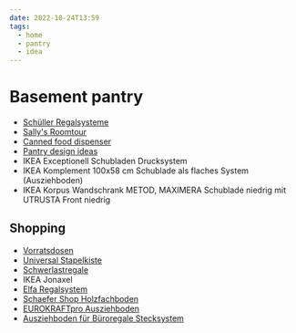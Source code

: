 ```yaml
---
date: 2022-10-24T13:59
tags:
  - home
  - pantry
  - idea
---
```


# Basement pantry

- [Schüller Regalsysteme](https://www.schueller.de/de/hausarbeit/hauswirtschaftsraum)
- [Sally's Roomtour](https://www.youtube.com/watch?v=_xYEpD6niuc)
- [Canned food dispenser](https://www.youtube.com/watch?v=qC0Ue9bLwBg)
- [Pantry design ideas](https://www.pinterest.de/pin/176836722847214726)
- IKEA Exceptionell Schubladen Drucksystem
- IKEA Komplement 100x58 cm Schublade als flaches System (Ausziehboden)
- IKEA Korpus Wandschrank METOD, MAXIMERA Schublade niedrig mit UTRUSTA Front niedrig

## Shopping

- [Vorratsdosen](https://www.amazon.de/Vtopmart-Vorratsdosen-Schüttdose-Frischhaltedosen-Kunsstoff/dp/B0967WM727)
- [Universal Stapelkiste](https://www.amazon.de/Universal-Stapelkiste-Massivholz-3er-Set/dp/B004SKU238)
- [Schwerlastregale](https://www.certeo.de/mega-deal-2x-schwerlastregale-1x-eckregal-c25844)
- IKEA Jonaxel
- [Elfa Regalsystem](https://www.mein-hauswirtschaftsraum.de/elfa-regalsystem-im-hauswirtschaftsraum/shop-und-preise/)
- [Schaefer Shop Holzfachboden](https://www.schaefer-shop.de/p/holzfachboden-eingelassen-b-1273-mm)
- [EUROKRAFTpro Ausziehboden](https://www.kaiserkraft.de/zubehoer/ausziehboeden-garderobenauszuege/ausziehboden/bxt-450-x-540-mm/p/M1006720/)
- [Ausziehboden für Büroregale Stecksystem](https://www.palettenregalprofi.de/ausziehboden-fuer-bueroregale-stecksystem)
